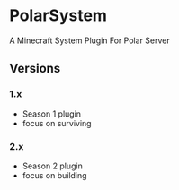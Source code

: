 # PolarSystem
A Minecraft System Plugin For Polar Server

## Versions
### 1.x
- Season 1 plugin
- focus on surviving
### 2.x
- Season 2 plugin
- focus on building

